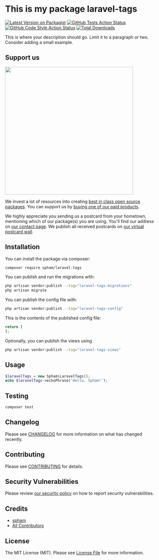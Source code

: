 # This is my package laravel-tags

[![Latest Version on Packagist](https://img.shields.io/packagist/v/spham/laravel-tags.svg?style=flat-square)](https://packagist.org/packages/spham/laravel-tags)
[![GitHub Tests Action Status](https://img.shields.io/github/actions/workflow/status/spham/laravel-tags/run-tests.yml?branch=main&label=tests&style=flat-square)](https://github.com/spham/laravel-tags/actions?query=workflow%3Arun-tests+branch%3Amain)
[![GitHub Code Style Action Status](https://img.shields.io/github/actions/workflow/status/spham/laravel-tags/fix-php-code-style-issues.yml?branch=main&label=code%20style&style=flat-square)](https://github.com/spham/laravel-tags/actions?query=workflow%3A"Fix+PHP+code+style+issues"+branch%3Amain)
[![Total Downloads](https://img.shields.io/packagist/dt/spham/laravel-tags.svg?style=flat-square)](https://packagist.org/packages/spham/laravel-tags)

This is where your description should go. Limit it to a paragraph or two. Consider adding a small example.

## Support us

[<img src="https://github-ads.s3.eu-central-1.amazonaws.com/laravel-tags.jpg?t=1" width="419px" />](https://spatie.be/github-ad-click/laravel-tags)

We invest a lot of resources into creating [best in class open source packages](https://spatie.be/open-source). You can support us by [buying one of our paid products](https://spatie.be/open-source/support-us).

We highly appreciate you sending us a postcard from your hometown, mentioning which of our package(s) you are using. You'll find our address on [our contact page](https://spatie.be/about-us). We publish all received postcards on [our virtual postcard wall](https://spatie.be/open-source/postcards).

## Installation

You can install the package via composer:

```bash
composer require spham/laravel-tags
```

You can publish and run the migrations with:

```bash
php artisan vendor:publish --tag="laravel-tags-migrations"
php artisan migrate
```

You can publish the config file with:

```bash
php artisan vendor:publish --tag="laravel-tags-config"
```

This is the contents of the published config file:

```php
return [
];
```

Optionally, you can publish the views using

```bash
php artisan vendor:publish --tag="laravel-tags-views"
```

## Usage

```php
$laravelTags = new Spham\LaravelTags();
echo $laravelTags->echoPhrase('Hello, Spham!');
```

## Testing

```bash
composer test
```

## Changelog

Please see [CHANGELOG](CHANGELOG.md) for more information on what has changed recently.

## Contributing

Please see [CONTRIBUTING](CONTRIBUTING.md) for details.

## Security Vulnerabilities

Please review [our security policy](../../security/policy) on how to report security vulnerabilities.

## Credits

- [spham](https://github.com/spham)
- [All Contributors](../../contributors)

## License

The MIT License (MIT). Please see [License File](LICENSE.md) for more information.

